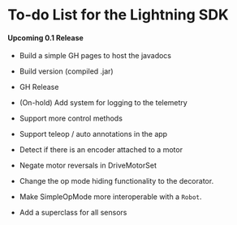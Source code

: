 # To-do List for the Lightning SDK

#### Upcoming 0.1 Release

* Build a simple GH pages to host the javadocs
* Build version (compiled .jar)
* GH Release

* (On-hold) Add system for logging to the telemetry
* Support more control methods
* Support teleop / auto annotations in the app
* Detect if there is an encoder attached to a motor
* Negate motor reversals in DriveMotorSet
* Change the op mode hiding functionality to the decorator.
* Make SimpleOpMode more interoperable with a `Robot`.
* Add a superclass for all sensors
